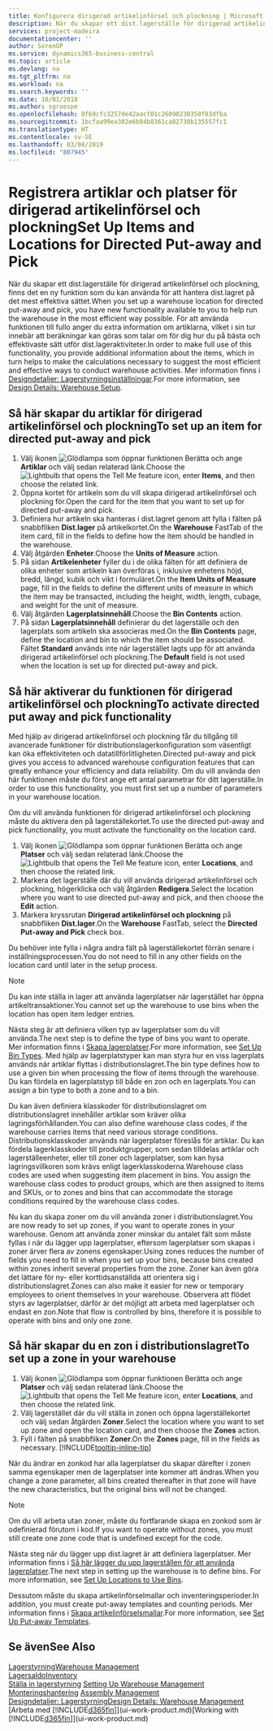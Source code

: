 ```yaml
---
title: Konfigurera dirigerad artikelinförsel och plockning | Microsoft Docs
description: När du skapar ett dist.lagerställe för dirigerad artikelinförsel och plockning, finns det en ny funktion som du kan använda för att hantera dist.lagret på det mest effektiva sättet.
services: project-madeira
documentationcenter: ''
author: SorenGP
ms.service: dynamics365-business-central
ms.topic: article
ms.devlang: na
ms.tgt_pltfrm: na
ms.workload: na
ms.search.keywords: ''
ms.date: 10/01/2018
ms.author: sgroespe
ms.openlocfilehash: 0f69cfc3257de42aacf01c26090230350f83dfba
ms.sourcegitcommit: 1bcfaa99ea302e6b84b8361ca02730b135557fc1
ms.translationtype: HT
ms.contentlocale: sv-SE
ms.lasthandoff: 03/08/2019
ms.locfileid: "807945"
---
```

# <a name="set-up-items-and-locations-for-directed-put-away-and-pick"></a><span data-ttu-id="dfe8e-103">Registrera artiklar och platser för dirigerad artikelinförsel och plockning</span><span class="sxs-lookup"><span data-stu-id="dfe8e-103">Set Up Items and Locations for Directed Put-away and Pick</span></span>
<span data-ttu-id="dfe8e-104">När du skapar ett dist.lagerställe för dirigerad artikelinförsel och plockning, finns det en ny funktion som du kan använda för att hantera dist.lagret på det mest effektiva sättet.</span><span class="sxs-lookup"><span data-stu-id="dfe8e-104">When you set up a warehouse location for directed put-away and pick, you have new functionality available to you to help run the warehouse in the most efficient way possible.</span></span> <span data-ttu-id="dfe8e-105">För att använda funktionen till fullo anger du extra information om artiklarna, vilket i sin tur innebär att beräkningar kan göras som talar om för dig hur du på bästa och effektivaste sätt utför dist.lageraktiviteter.</span><span class="sxs-lookup"><span data-stu-id="dfe8e-105">In order to make full use of this functionality, you provide additional information about the items, which in turn helps to make the calculations necessary to suggest the most efficient and effective ways to conduct warehouse activities.</span></span> <span data-ttu-id="dfe8e-106">Mer information finns i [Designdetaljer: Lagerstyrningsinställningar](design-details-warehouse-setup.md).</span><span class="sxs-lookup"><span data-stu-id="dfe8e-106">For more information, see [Design Details: Warehouse Setup](design-details-warehouse-setup.md).</span></span>

## <a name="to-set-up-an-item-for-directed-put-away-and-pick"></a><span data-ttu-id="dfe8e-107">Så här skapar du artiklar för dirigerad artikelinförsel och plockning</span><span class="sxs-lookup"><span data-stu-id="dfe8e-107">To set up an item for directed put-away and pick</span></span>  
1.  <span data-ttu-id="dfe8e-108">Välj ikonen ![Glödlampa som öppnar funktionen Berätta](media/ui-search/search_small.png "Glödlampa som öppnar funktionen Berätta") och ange **Artiklar** och välj sedan relaterad länk.</span><span class="sxs-lookup"><span data-stu-id="dfe8e-108">Choose the ![Lightbulb that opens the Tell Me feature](media/ui-search/search_small.png "Tell me what you want to do") icon, enter **Items**, and then choose the related link.</span></span>  
2.  <span data-ttu-id="dfe8e-109">Öppna kortet för artikeln som du vill skapa dirigerad artikelinförsel och plockning för.</span><span class="sxs-lookup"><span data-stu-id="dfe8e-109">Open the card for the item that you want to set up for directed put-away and pick.</span></span>
3. <span data-ttu-id="dfe8e-110">Definiera hur artikeln ska hanteras i dist.lagret genom att fylla i fälten på snabbfliken **Dist.lager** på artikelkortet.</span><span class="sxs-lookup"><span data-stu-id="dfe8e-110">On the **Warehouse** FastTab of the item card, fill in the fields to define how the item should be handled in the warehouse.</span></span>  
4.  <span data-ttu-id="dfe8e-111">Välj åtgärden **Enheter**.</span><span class="sxs-lookup"><span data-stu-id="dfe8e-111">Choose the **Units of Measure** action.</span></span>
5. <span data-ttu-id="dfe8e-112">På sidan **Artikelenheter** fyller du i de olika fälten för att definiera de olika enheter som artikeln kan överföras i, inklusive enhetens höjd, bredd, längd, kubik och vikt i formuläret.</span><span class="sxs-lookup"><span data-stu-id="dfe8e-112">On the **Item Units of Measure** page, fill in the fields to define the different units of measure in which the item may be transacted, including the height, width, length, cubage, and weight for the unit of measure.</span></span>
6. <span data-ttu-id="dfe8e-113">Välj åtgärden **Lagerplatsinnehåll**.</span><span class="sxs-lookup"><span data-stu-id="dfe8e-113">Choose the **Bin Contents** action.</span></span>
7. <span data-ttu-id="dfe8e-114">På sidan **Lagerplatsinnehåll** definierar du det lagerställe och den lagerplats som artikeln ska associeras med.</span><span class="sxs-lookup"><span data-stu-id="dfe8e-114">On the **Bin Contents** page, define the location and bin to which the item should be associated.</span></span> <span data-ttu-id="dfe8e-115">Fältet **Standard** används inte när lagerstället lagts upp för att använda dirigerad artikelinförsel och plockning.</span><span class="sxs-lookup"><span data-stu-id="dfe8e-115">The **Default** field is not used when the location is set up for directed put-away and pick.</span></span>  

## <a name="to-activate-directed-put-away-and-pick-functionality"></a><span data-ttu-id="dfe8e-116">Så här aktiverar du funktionen för dirigerad artikelinförsel och plockning</span><span class="sxs-lookup"><span data-stu-id="dfe8e-116">To activate directed put away and pick functionality</span></span>  
<span data-ttu-id="dfe8e-117">Med hjälp av dirigerad artikelinförsel och plockning får du tillgång till avancerade funktioner för distributionslagerkonfiguration som väsentligt kan öka effektiviteten och datatillförlitligheten.</span><span class="sxs-lookup"><span data-stu-id="dfe8e-117">Directed put-away and pick gives you access to advanced warehouse configuration features that can greatly enhance your efficiency and data reliability.</span></span> <span data-ttu-id="dfe8e-118">Om du vill använda den här funktionen måste du först ange ett antal parametrar för ditt lagerställe.</span><span class="sxs-lookup"><span data-stu-id="dfe8e-118">In order to use this functionality, you must first set up a number of parameters in your warehouse location.</span></span>  

<span data-ttu-id="dfe8e-119">Om du vill använda funktionen för dirigerad artikelinförsel och plockning måste du aktivera den på lagerställekortet.</span><span class="sxs-lookup"><span data-stu-id="dfe8e-119">To use the directed put-away and pick functionality, you must activate the functionality on the location card.</span></span>    
1.  <span data-ttu-id="dfe8e-120">Välj ikonen ![Glödlampa som öppnar funktionen Berätta](media/ui-search/search_small.png "Berätta vad du vill göra") och ange **Platser** och välj sedan relaterad länk.</span><span class="sxs-lookup"><span data-stu-id="dfe8e-120">Choose the ![Lightbulb that opens the Tell Me feature](media/ui-search/search_small.png "Tell me what you want to do") icon, enter **Locations**, and then choose the related link.</span></span>  
2.  <span data-ttu-id="dfe8e-121">Markera det lagerställe där du vill använda dirigerad artikelinförsel och plockning, högerklicka och välj åtgärden **Redigera**.</span><span class="sxs-lookup"><span data-stu-id="dfe8e-121">Select the location where you want to use directed put-away and pick, and then choose the **Edit** action.</span></span>  
3.  <span data-ttu-id="dfe8e-122">Markera kryssrutan **Dirigerad artikelinförsel och plockning** på snabbfliken **Dist.lager**.</span><span class="sxs-lookup"><span data-stu-id="dfe8e-122">On the **Warehouse** FastTab, select the **Directed Put-away and Pick** check box.</span></span>  

<span data-ttu-id="dfe8e-123">Du behöver inte fylla i några andra fält på lagerställekortet förrän senare i inställningsprocessen.</span><span class="sxs-lookup"><span data-stu-id="dfe8e-123">You do not need to fill in any other fields on the location card until later in the setup process.</span></span>  

> [!NOTE]  
>  <span data-ttu-id="dfe8e-124">Du kan inte ställa in lager att använda lagerplatser när lagerstället har öppna artikeltransaktioner.</span><span class="sxs-lookup"><span data-stu-id="dfe8e-124">You cannot set up the warehouse to use bins when the location has open item ledger entries.</span></span>  

<span data-ttu-id="dfe8e-125">Nästa steg är att definiera vilken typ av lagerplatser som du vill använda.</span><span class="sxs-lookup"><span data-stu-id="dfe8e-125">The next step is to define the type of bins you want to operate.</span></span> <span data-ttu-id="dfe8e-126">Mer information finns i [Skapa lagerplatser](warehouse-how-to-set-up-bin-types.md).</span><span class="sxs-lookup"><span data-stu-id="dfe8e-126">For more information, see [Set Up Bin Types](warehouse-how-to-set-up-bin-types.md).</span></span> <span data-ttu-id="dfe8e-127">Med hjälp av lagerplatstyper kan man styra hur en viss lagerplats används när artiklar flyttas i distributionslagret.</span><span class="sxs-lookup"><span data-stu-id="dfe8e-127">The bin type defines how to use a given bin when processing the flow of items through the warehouse.</span></span> <span data-ttu-id="dfe8e-128">Du kan fördela en lagerplatstyp till både en zon och en lagerplats.</span><span class="sxs-lookup"><span data-stu-id="dfe8e-128">You can assign a bin type to both a zone and to a bin.</span></span>  

<span data-ttu-id="dfe8e-129">Du kan även definiera klasskoder för distributionslagret om distributionslagret innehåller artiklar som kräver olika lagringsförhållanden.</span><span class="sxs-lookup"><span data-stu-id="dfe8e-129">You can also define warehouse class codes, if the warehouse carries items that need various storage conditions.</span></span> <span data-ttu-id="dfe8e-130">Distributionsklasskoder används när lagerplatser föreslås för artiklar. Du kan fördela lagerklasskoder till produktgrupper, som sedan tilldelas artiklar och lagerställeenheter, eller till zoner och lagerplatser, som kan hysa lagringsvillkoren som krävs enligt lagerklasskoderna.</span><span class="sxs-lookup"><span data-stu-id="dfe8e-130">Warehouse class codes are used when suggesting item placement in bins. You assign the warehouse class codes to product groups, which are then assigned to items and SKUs, or to zones and bins that can accommodate the storage conditions required by the warehouse class codes.</span></span>  

<span data-ttu-id="dfe8e-131">Nu kan du skapa zoner om du vill använda zoner i distributionslagret.</span><span class="sxs-lookup"><span data-stu-id="dfe8e-131">You are now ready to set up zones, if you want to operate zones in your warehouse.</span></span> <span data-ttu-id="dfe8e-132">Genom att använda zoner minskar du antalet fält som måste fyllas i när du lägger upp lagerplatser, eftersom lagerplatser som skapas i zoner ärver flera av zonens egenskaper.</span><span class="sxs-lookup"><span data-stu-id="dfe8e-132">Using zones reduces the number of fields you need to fill in when you set up your bins, because bins created within zones inherit several properties from the zone.</span></span> <span data-ttu-id="dfe8e-133">Zoner kan även göra det lättare för ny- eller korttidsanställda att orientera sig i distributionslagret.</span><span class="sxs-lookup"><span data-stu-id="dfe8e-133">Zones can also make it easier for new or temporary employees to orient themselves in your warehouse.</span></span> <span data-ttu-id="dfe8e-134">Observera att flödet styrs av lagerplatser, därför är det möjligt att arbeta med lagerplatser och endast en zon.</span><span class="sxs-lookup"><span data-stu-id="dfe8e-134">Note that flow is controlled by bins, therefore it is possible to operate with bins and only one zone.</span></span>  

## <a name="to-set-up-a-zone-in-your-warehouse"></a><span data-ttu-id="dfe8e-135">Så här skapar du en zon i distributionslagret</span><span class="sxs-lookup"><span data-stu-id="dfe8e-135">To set up a zone in your warehouse</span></span>  
1.  <span data-ttu-id="dfe8e-136">Välj ikonen ![Glödlampa som öppnar funktionen Berätta](media/ui-search/search_small.png "Berätta vad du vill göra") och ange **Platser** och välj sedan relaterad länk.</span><span class="sxs-lookup"><span data-stu-id="dfe8e-136">Choose the ![Lightbulb that opens the Tell Me feature](media/ui-search/search_small.png "Tell me what you want to do") icon, enter **Locations**, and then choose the related link.</span></span>  
2.  <span data-ttu-id="dfe8e-137">Välj lagerstället där du vill ställa in zonen och öppna lagerställekortet och välj sedan åtgärden **Zoner**.</span><span class="sxs-lookup"><span data-stu-id="dfe8e-137">Select the location where you want to set up zone and open the location card, and then choose the **Zones** action.</span></span>  
3.  <span data-ttu-id="dfe8e-138">Fyll i fälten på snabbfliken **Zoner**.</span><span class="sxs-lookup"><span data-stu-id="dfe8e-138">On the **Zones** page, fill in the fields as necessary.</span></span> [!INCLUDE[tooltip-inline-tip](includes/tooltip-inline-tip_md.md)]  

<span data-ttu-id="dfe8e-139">När du ändrar en zonkod har alla lagerplatser du skapar därefter i zonen samma egenskaper men de lagerplatser inte kommer att ändras.</span><span class="sxs-lookup"><span data-stu-id="dfe8e-139">When you change a zone parameter, all bins created thereafter in that zone will have the new characteristics, but the original bins will not be changed.</span></span>  

> [!NOTE]  
>  <span data-ttu-id="dfe8e-140">Om du vill arbeta utan zoner, måste du fortfarande skapa en zonkod som är odefinierad förutom i kod.</span><span class="sxs-lookup"><span data-stu-id="dfe8e-140">If you want to operate without zones, you must still create one zone code that is undefined except for the code.</span></span>  

<span data-ttu-id="dfe8e-141">Nästa steg när du lägger upp dist.lagret är att definiera lagerplatser. Mer information finns i [Så här lägger du upp lagerställen för att använda lagerplatser](warehouse-how-to-set-up-locations-to-use-bins.md).</span><span class="sxs-lookup"><span data-stu-id="dfe8e-141">The next step in setting up the warehouse is to define bins. For more information, see [Set Up Locations to Use Bins](warehouse-how-to-set-up-locations-to-use-bins.md).</span></span>  

<span data-ttu-id="dfe8e-142">Dessutom måste du skapa artikelinförselmallar och inventeringsperioder.</span><span class="sxs-lookup"><span data-stu-id="dfe8e-142">In addition, you must create put-away templates and counting periods.</span></span> <span data-ttu-id="dfe8e-143">Mer information finns i [Skapa artikelinförselsmallar](warehouse-how-to-set-up-put-away-templates.md).</span><span class="sxs-lookup"><span data-stu-id="dfe8e-143">For more information, see [Set Up Put-away Templates](warehouse-how-to-set-up-put-away-templates.md).</span></span>  

## <a name="see-also"></a><span data-ttu-id="dfe8e-144">Se även</span><span class="sxs-lookup"><span data-stu-id="dfe8e-144">See Also</span></span>  
[<span data-ttu-id="dfe8e-145">Lagerstyrning</span><span class="sxs-lookup"><span data-stu-id="dfe8e-145">Warehouse Management</span></span>](warehouse-manage-warehouse.md)  
[<span data-ttu-id="dfe8e-146">Lagersaldo</span><span class="sxs-lookup"><span data-stu-id="dfe8e-146">Inventory</span></span>](inventory-manage-inventory.md)  
<span data-ttu-id="dfe8e-147">[Ställa in lagerstyrning](warehouse-setup-warehouse.md)   </span><span class="sxs-lookup"><span data-stu-id="dfe8e-147">[Setting Up Warehouse Management](warehouse-setup-warehouse.md)   </span></span>  
<span data-ttu-id="dfe8e-148">[Monteringshantering](assembly-assemble-items.md)  </span><span class="sxs-lookup"><span data-stu-id="dfe8e-148">[Assembly Management](assembly-assemble-items.md)  </span></span>  
[<span data-ttu-id="dfe8e-149">Designdetaljer: Lagerstyrning</span><span class="sxs-lookup"><span data-stu-id="dfe8e-149">Design Details: Warehouse Management</span></span>](design-details-warehouse-management.md)  
<span data-ttu-id="dfe8e-150">[Arbeta med [!INCLUDE[d365fin](includes/d365fin_md.md)]](ui-work-product.md)</span><span class="sxs-lookup"><span data-stu-id="dfe8e-150">[Working with [!INCLUDE[d365fin](includes/d365fin_md.md)]](ui-work-product.md)</span></span>  

